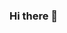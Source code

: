 ### Hi there 👋

<!--
**tihynihy/tihynihy** is a ✨ _special_ ✨ repository because its `README.md` (this file) appears on your GitHub profile.
- 🔭 I’m currently working on ... Flutter 
- 🌱 I’m currently learning ... Flutter
- 📫 How to reach me: ... [LinkeddIn](https://www.linkedin.com/in/nihad-jusovi%C4%87-16788a226/)
- ⚡ Fun fact: ...
-->
